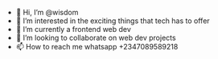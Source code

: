 - 👋 Hi, I’m @wisdom
- 👀 I’m interested in the exciting things that tech has to offer
- 🌱 I’m currently a frontend web dev
- 💞️ I’m looking to collaborate on web dev projects
- 📫 How to reach me whatsapp +2347089589218

<!---
wisdomI/wisdomI is a ✨ special ✨ repository because its `README.md` (this file) appears on your GitHub profile.
You can click the Preview link to take a look at your changes.
--->
